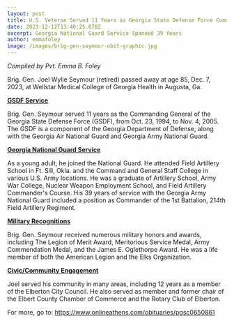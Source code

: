 ```yaml
---
layout: post
title: U.S. Veteran Served 11 Years as Georgia State Defense Force Commanding  General
date: 2023-12-12T13:40:25.070Z
excerpt: Georgia National Guard Service Spanned 39 Years
author: emmafoley
image: /images/brig-gen-seymour-obit-graphic.jpg
---
```

*Compiled by Pvt. Emma B. Foley*

Brig. Gen.  Joel Wylie Seymour (retired) passed away at age 85, Dec. 7, 2023, at Wellstar Medical College of Georgia Health in Augusta, Ga.  

<u><strong>GSDF Service</strong></u>

Brig. Gen. Seymour served 11 years as the Commanding General of the Georgia State Defense Force (GSDF), from Oct. 23, 1994, to Nov. 4, 2005.
The GSDF is a component of the Georgia Department of Defense, along with the Georgia Air National Guard and Georgia Army National Guard.

<u><strong>Georgia National Guard Service</strong></u>

As a young adult, he joined the National Guard. He attended Field Artillery School in Ft. Sill, Okla. and the Command and General Staff College in various U.S. Army locations. He was a graduate of Artillery School, Army War College, Nuclear Weapon Employment School, and Field Artillery Commander's Course. His 39 years of service with the Georgia Army National Guard included a position as Commander of the 1st Battalion, 214th Field Artillery Regiment.

<u><strong>Military Recognitions</strong></u>

Brig. Gen. Seymour received numerous military honors and awards, including The Legion of Merit Award, Meritorious Service Medal, Army Commendation Medal, and the James E. Oglethorpe Award.
He was a life member of both the American Legion and the Elks Organization.

<u><strong>Civic/Community Engagement</strong></u>

Joel served his community in many areas, including 12 years as a member of the Elberton City Council. He also served as member and former chair of the Elbert County Chamber of Commerce and the Rotary Club of Elberton. 

For more, go to: <https://www.onlineathens.com/obituaries/pgsc0650861>